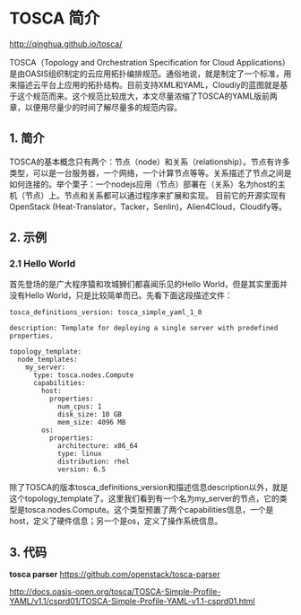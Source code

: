 # TOSCA 简介

http://qinghua.github.io/tosca/

TOSCA（Topology and Orchestration Specification for Cloud Applications）是由OASIS组织制定的云应用拓扑编排规范。通俗地说，就是制定了一个标准，用来描述云平台上应用的拓扑结构。目前支持XML和YAML，Cloudiy的蓝图就是基于这个规范而来。这个规范比较庞大，本文尽量浓缩了TOSCA的YAML版前两章，以便用尽量少的时间了解尽量多的规范内容。

## 1. 简介
TOSCA的基本概念只有两个：节点（node）和关系（relationship）。节点有许多类型，可以是一台服务器，一个网络，一个计算节点等等。关系描述了节点之间是如何连接的。举个栗子：一个nodejs应用（节点）部署在（关系）名为host的主机（节点）上。节点和关系都可以通过程序来扩展和实现。
目前它的开源实现有OpenStack (Heat-Translator，Tacker，Senlin)，Alien4Cloud，Cloudify等。

## 2. 示例
### 2.1 Hello World
首先登场的是广大程序猿和攻城狮们都喜闻乐见的Hello World，但是其实里面并没有Hello World，只是比较简单而已。先看下面这段描述文件：

	tosca_definitions_version: tosca_simple_yaml_1_0
	
	description: Template for deploying a single server with predefined properties.
	
	topology_template:
	  node_templates:
	    my_server:
	      type: tosca.nodes.Compute
	      capabilities:
	        host:
	          properties:
	            num_cpus: 1
	            disk_size: 10 GB
	            mem_size: 4096 MB
	        os:
	          properties:
	            architecture: x86_64
	            type: linux 
	            distribution: rhel 
	            version: 6.5 

除了TOSCA的版本tosca_definitions_version和描述信息description以外，就是这个topology_template了。这里我们看到有一个名为my_server的节点，它的类型是tosca.nodes.Compute。这个类型预置了两个capabilities信息，一个是host，定义了硬件信息；另一个是os，定义了操作系统信息。

## 3. 代码

**tosca parser**
https://github.com/openstack/tosca-parser

http://docs.oasis-open.org/tosca/TOSCA-Simple-Profile-YAML/v1.1/csprd01/TOSCA-Simple-Profile-YAML-v1.1-csprd01.html